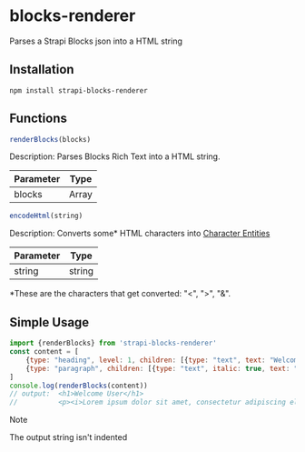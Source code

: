 # blocks-renderer
Parses a Strapi Blocks json into a HTML string

## Installation
```
npm install strapi-blocks-renderer
```
## Functions
```javascript
renderBlocks(blocks)
```

Description: Parses Blocks Rich Text into a HTML string.

|Parameter|Type |
|---------|-----|
|blocks   |Array|

```javascript
encodeHtml(string)
```

Description: Converts some* HTML characters into [Character Entities](https://www.w3schools.com/html/html_entities.asp)

|Parameter|Type  |
|---------|------|
|string   |string|

*These are the characters that get converted: "<", ">", "&".

## Simple Usage
```javascript
import {renderBlocks} from 'strapi-blocks-renderer'
const content = [
    {type: "heading", level: 1, children: [{type: "text", text: "Welcome User"}]},
    {type: "paragraph", children: [{type: "text", italic: true, text: "Lorem ipsum dolor sit amet, consectetur adipiscing elit, sed do eiusmod tempor incididunt ut labore et dolore magna aliqua. Ut enim ad minim veniam, quis nostrud exercitation ullamco laboris nisi ut aliquip ex ea commodo consequat. Duis aute irure dolor in reprehenderit in voluptate velit esse cillum dolore eu fugiat nulla pariatur. Excepteur sint occaecat cupidatat non proident, sunt in culpa qui officia deserunt mollit anim id est laborum."}]}
]
console.log(renderBlocks(content))
// output:  <h1>Welcome User</h1>
//          <p><i>Lorem ipsum dolor sit amet, consectetur adipiscing elit, sed do eiusmod tempor incididunt ut labore et dolore magna aliqua. Ut enim ad minim veniam, quis nostrud exercitation ullamco laboris nisi ut aliquip ex ea commodo consequat. Duis aute irure dolor in reprehenderit in voluptate velit esse cillum dolore eu fugiat nulla pariatur. Excepteur sint occaecat cupidatat non proident, sunt in culpa qui officia deserunt mollit anim id est laborum.</i></p>
```
> [!NOTE]
> The output string isn't indented
